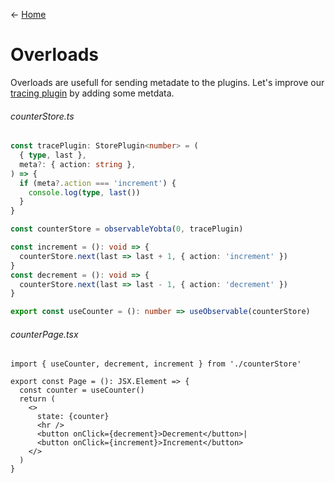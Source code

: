 &larr; [Home](../../README.md)

# Overloads

Overloads are usefull for sending metadate to the plugins. Let's improve our [tracing plugin](./store-plugins.md) by adding some metdata.

###### counterStore.ts

```ts
const tracePlugin: StorePlugin<number> = (
  { type, last },
  meta?: { action: string },
) => {
  if (meta?.action === 'increment') {
    console.log(type, last())
  }
}

const counterStore = observableYobta(0, tracePlugin)

const increment = (): void => {
  counterStore.next(last => last + 1, { action: 'increment' })
}
const decrement = (): void => {
  counterStore.next(last => last - 1, { action: 'decrement' })
}

export const useCounter = (): number => useObservable(counterStore)
```

###### counterPage.tsx

```tsx
import { useCounter, decrement, increment } from './counterStore'

export const Page = (): JSX.Element => {
  const counter = useCounter()
  return (
    <>
      state: {counter}
      <hr />
      <button onClick={decrement}>Decrement</button>|
      <button onClick={increment}>Increment</button>
    </>
  )
}
```
